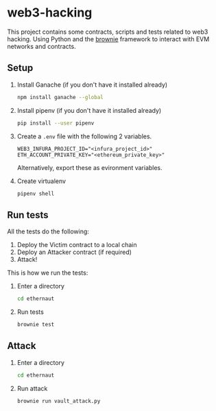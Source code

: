 # web3-hacking

This project contains some contracts, scripts and tests related to web3 hacking.
Using Python and the [brownie](https://github.com/eth-brownie/brownie) framework to interact with EVM networks and contracts.

## Setup

1. Install Ganache (if you don't have it installed already)

   ```sh
   npm install ganache --global
   ```

1. Install pipenv (if you don't have it installed already)

   ```sh
   pip install --user pipenv
   ```

1. Create a `.env` file with the following 2 variables.

   ```
   WEB3_INFURA_PROJECT_ID="<infura_project_id>"
   ETH_ACCOUNT_PRIVATE_KEY="<ethereum_private_key>"
   ```

   Alternatively, export these as evironment variables.

1. Create virtualenv

   ```sh
   pipenv shell
   ```

## Run tests

All the tests do the following:

1. Deploy the Victim contract to a local chain
2. Deploy an Attacker contract (if required)
3. Attack!

This is how we run the tests:

1. Enter a directory

   ```sh
   cd ethernaut
   ```

2. Run tests

   ```sh
   brownie test
   ```

## Attack

1. Enter a directory

   ```sh
   cd ethernaut
   ```

2. Run attack

   ```sh
   brownie run vault_attack.py
   ```
